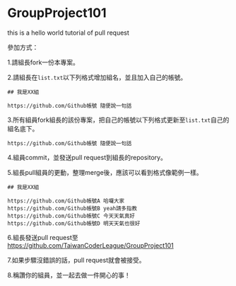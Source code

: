 GroupProject101
===============

this is a hello world tutorial of pull request

參加方式：

1.請組長fork一份本專案。

2.請組長在`list.txt`以下列格式增加組名，並且加入自己的帳號。
```
## 我是XX組

https://github.com/Github帳號 隨便說一句話
```

3.所有組員fork組長的該份專案，把自己的帳號以下列格式更新至`list.txt`自己的組名底下。

```
https://github.com/Github帳號 隨便說一句話
```

4.組員commit，並發送pull request到組長的repository。

5.組長pull組員的更動，整理merge後，應該可以看到格式像範例一樣。
```
## 我是XX組

https://github.com/Github帳號A 哈囉大家
https://github.com/Github帳號B yeah請多指教
https://github.com/Github帳號C 今天天氣真好
https://github.com/Github帳號D 明天天氣也很好
```

6.組長發送pull request至 https://github.com/TaiwanCoderLeague/GroupProject101

7.如果步驟沒錯誤的話，pull request就會被接受。

8.稱讚你的組員，並一起去做一件開心的事！

